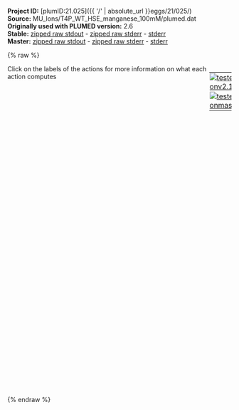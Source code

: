 **Project ID:** [plumID:21.025]({{ '/' | absolute_url }}eggs/21/025/)  
**Source:** MU_Ions/T4P_WT_HSE_manganese_100mM/plumed.dat  
**Originally used with PLUMED version:** 2.6  
**Stable:** [zipped raw stdout](plumed.dat.plumed.stdout.txt.zip) - [zipped raw stderr](plumed.dat.plumed.stderr.txt.zip) - [stderr](plumed.dat.plumed.stderr)  
**Master:** [zipped raw stdout](plumed.dat.plumed_master.stdout.txt.zip) - [zipped raw stderr](plumed.dat.plumed_master.stderr.txt.zip) - [stderr](plumed.dat.plumed_master.stderr)  

{% raw %}
<div style="width: 100%; float:left">
<div style="width: 90%; float:left" id="value_details_data/MU_Ions/T4P_WT_HSE_manganese_100mM/plumed.dat"> Click on the labels of the actions for more information on what each action computes </div>
<div style="width: 10%; float:left"><table><tr><td style="padding:1px"><a href="plumed.dat.plumed.stderr"><img src="https://img.shields.io/badge/v2.10-passing-green.svg" alt="tested onv2.10" /></a></td></tr><tr><td style="padding:1px"><a href="plumed.dat.plumed_master.stderr"><img src="https://img.shields.io/badge/master-passing-green.svg" alt="tested onmaster" /></a></td></tr></table></div></div>
<pre style="width=97%;">
<b name="data/MU_Ions/T4P_WT_HSE_manganese_100mM/plumed.datd0" onclick='showPath("data/MU_Ions/T4P_WT_HSE_manganese_100mM/plumed.dat","data/MU_Ions/T4P_WT_HSE_manganese_100mM/plumed.datd0","data/MU_Ions/T4P_WT_HSE_manganese_100mM/plumed.datd0","black")'>d0</b><span style="display:none;" id="data/MU_Ions/T4P_WT_HSE_manganese_100mM/plumed.datd0">The DISTANCE action with label <b>d0</b> calculates the following quantities:<table  align="center" frame="void" width="95%" cellpadding="5%"><tr><td width="5%"><b> Quantity </b>  </td><td width="5%"><b> Type </b>  </td><td><b> Description </b> </td></tr><tr><td width="5%">d0</td><td width="5%"><font color="black">scalar</font></td><td>the DISTANCE between this pair of atoms</td></tr></table></span>: <span class="plumedtooltip" style="color:green">DISTANCE<span class="right">Calculate the distance between a pair of atoms. <a href="https://www.plumed.org/doc-master/user-doc/html/_d_i_s_t_a_n_c_e.html" style="color:green">More details</a><i></i></span></span> <span class="plumedtooltip">ATOMS<span class="right">the pair of atom that we are calculating the distance between<i></i></span></span>=727,2885
<b name="data/MU_Ions/T4P_WT_HSE_manganese_100mM/plumed.datd1" onclick='showPath("data/MU_Ions/T4P_WT_HSE_manganese_100mM/plumed.dat","data/MU_Ions/T4P_WT_HSE_manganese_100mM/plumed.datd1","data/MU_Ions/T4P_WT_HSE_manganese_100mM/plumed.datd1","black")'>d1</b><span style="display:none;" id="data/MU_Ions/T4P_WT_HSE_manganese_100mM/plumed.datd1">The DISTANCE action with label <b>d1</b> calculates the following quantities:<table  align="center" frame="void" width="95%" cellpadding="5%"><tr><td width="5%"><b> Quantity </b>  </td><td width="5%"><b> Type </b>  </td><td><b> Description </b> </td></tr><tr><td width="5%">d1</td><td width="5%"><font color="black">scalar</font></td><td>the DISTANCE between this pair of atoms</td></tr></table></span>: <span class="plumedtooltip" style="color:green">DISTANCE<span class="right">Calculate the distance between a pair of atoms. <a href="https://www.plumed.org/doc-master/user-doc/html/_d_i_s_t_a_n_c_e.html" style="color:green">More details</a><i></i></span></span> <span class="plumedtooltip">ATOMS<span class="right">the pair of atom that we are calculating the distance between<i></i></span></span>=2791,4949
<b name="data/MU_Ions/T4P_WT_HSE_manganese_100mM/plumed.datd2" onclick='showPath("data/MU_Ions/T4P_WT_HSE_manganese_100mM/plumed.dat","data/MU_Ions/T4P_WT_HSE_manganese_100mM/plumed.datd2","data/MU_Ions/T4P_WT_HSE_manganese_100mM/plumed.datd2","black")'>d2</b><span style="display:none;" id="data/MU_Ions/T4P_WT_HSE_manganese_100mM/plumed.datd2">The DISTANCE action with label <b>d2</b> calculates the following quantities:<table  align="center" frame="void" width="95%" cellpadding="5%"><tr><td width="5%"><b> Quantity </b>  </td><td width="5%"><b> Type </b>  </td><td><b> Description </b> </td></tr><tr><td width="5%">d2</td><td width="5%"><font color="black">scalar</font></td><td>the DISTANCE between this pair of atoms</td></tr></table></span>: <span class="plumedtooltip" style="color:green">DISTANCE<span class="right">Calculate the distance between a pair of atoms. <a href="https://www.plumed.org/doc-master/user-doc/html/_d_i_s_t_a_n_c_e.html" style="color:green">More details</a><i></i></span></span> <span class="plumedtooltip">ATOMS<span class="right">the pair of atom that we are calculating the distance between<i></i></span></span>=4855,7013
<b name="data/MU_Ions/T4P_WT_HSE_manganese_100mM/plumed.datd3" onclick='showPath("data/MU_Ions/T4P_WT_HSE_manganese_100mM/plumed.dat","data/MU_Ions/T4P_WT_HSE_manganese_100mM/plumed.datd3","data/MU_Ions/T4P_WT_HSE_manganese_100mM/plumed.datd3","black")'>d3</b><span style="display:none;" id="data/MU_Ions/T4P_WT_HSE_manganese_100mM/plumed.datd3">The DISTANCE action with label <b>d3</b> calculates the following quantities:<table  align="center" frame="void" width="95%" cellpadding="5%"><tr><td width="5%"><b> Quantity </b>  </td><td width="5%"><b> Type </b>  </td><td><b> Description </b> </td></tr><tr><td width="5%">d3</td><td width="5%"><font color="black">scalar</font></td><td>the DISTANCE between this pair of atoms</td></tr></table></span>: <span class="plumedtooltip" style="color:green">DISTANCE<span class="right">Calculate the distance between a pair of atoms. <a href="https://www.plumed.org/doc-master/user-doc/html/_d_i_s_t_a_n_c_e.html" style="color:green">More details</a><i></i></span></span> <span class="plumedtooltip">ATOMS<span class="right">the pair of atom that we are calculating the distance between<i></i></span></span>=6974,478

<b name="data/MU_Ions/T4P_WT_HSE_manganese_100mM/plumed.datuw" onclick='showPath("data/MU_Ions/T4P_WT_HSE_manganese_100mM/plumed.dat","data/MU_Ions/T4P_WT_HSE_manganese_100mM/plumed.datuw","data/MU_Ions/T4P_WT_HSE_manganese_100mM/plumed.datuw","black")'>uw</b><span style="display:none;" id="data/MU_Ions/T4P_WT_HSE_manganese_100mM/plumed.datuw">The UPPER_WALLS action with label <b>uw</b> calculates the following quantities:<table  align="center" frame="void" width="95%" cellpadding="5%"><tr><td width="5%"><b> Quantity </b>  </td><td width="5%"><b> Type </b>  </td><td><b> Description </b> </td></tr><tr><td width="5%">uw.bias</td><td width="5%"><font color="black">scalar</font></td><td>the instantaneous value of the bias potential</td></tr><tr><td width="5%">uw.force2</td><td width="5%"><font color="black">scalar</font></td><td>the instantaneous value of the squared force due to this bias potential</td></tr></table></span>: <span class="plumedtooltip" style="color:green">UPPER_WALLS<span class="right">Defines a wall for the value of one or more collective variables, <a href="https://www.plumed.org/doc-master/user-doc/html/_u_p_p_e_r__w_a_l_l_s.html" style="color:green">More details</a><i></i></span></span> <span class="plumedtooltip">ARG<span class="right">the arguments on which the bias is acting<i></i></span></span>=<b name="data/MU_Ions/T4P_WT_HSE_manganese_100mM/plumed.datd0">d0</b>,<b name="data/MU_Ions/T4P_WT_HSE_manganese_100mM/plumed.datd1">d1</b>,<b name="data/MU_Ions/T4P_WT_HSE_manganese_100mM/plumed.datd2">d2</b>,<b name="data/MU_Ions/T4P_WT_HSE_manganese_100mM/plumed.datd3">d3</b> <span class="plumedtooltip">KAPPA<span class="right">the force constant for the wall<i></i></span></span>=1000.0,1000.0,1000.0,1000.0 <span class="plumedtooltip">AT<span class="right">the positions of the wall<i></i></span></span>=2.5,2.7,2.5,2.0
<b name="data/MU_Ions/T4P_WT_HSE_manganese_100mM/plumed.datlw" onclick='showPath("data/MU_Ions/T4P_WT_HSE_manganese_100mM/plumed.dat","data/MU_Ions/T4P_WT_HSE_manganese_100mM/plumed.datlw","data/MU_Ions/T4P_WT_HSE_manganese_100mM/plumed.datlw","black")'>lw</b><span style="display:none;" id="data/MU_Ions/T4P_WT_HSE_manganese_100mM/plumed.datlw">The LOWER_WALLS action with label <b>lw</b> calculates the following quantities:<table  align="center" frame="void" width="95%" cellpadding="5%"><tr><td width="5%"><b> Quantity </b>  </td><td width="5%"><b> Type </b>  </td><td><b> Description </b> </td></tr><tr><td width="5%">lw.bias</td><td width="5%"><font color="black">scalar</font></td><td>the instantaneous value of the bias potential</td></tr><tr><td width="5%">lw.force2</td><td width="5%"><font color="black">scalar</font></td><td>the instantaneous value of the squared force due to this bias potential</td></tr></table></span>: <span class="plumedtooltip" style="color:green">LOWER_WALLS<span class="right">Defines a wall for the value of one or more collective variables, <a href="https://www.plumed.org/doc-master/user-doc/html/_l_o_w_e_r__w_a_l_l_s.html" style="color:green">More details</a><i></i></span></span> <span class="plumedtooltip">ARG<span class="right">the arguments on which the bias is acting<i></i></span></span>=<b name="data/MU_Ions/T4P_WT_HSE_manganese_100mM/plumed.datd0">d0</b>,<b name="data/MU_Ions/T4P_WT_HSE_manganese_100mM/plumed.datd1">d1</b>,<b name="data/MU_Ions/T4P_WT_HSE_manganese_100mM/plumed.datd2">d2</b>,<b name="data/MU_Ions/T4P_WT_HSE_manganese_100mM/plumed.datd3">d3</b> <span class="plumedtooltip">KAPPA<span class="right">the force constant for the wall<i></i></span></span>=1000.0,1000.0,1000.0,1000.0 <span class="plumedtooltip">AT<span class="right">the positions of the wall<i></i></span></span>=1.0,1.2,1.0,0.5

<span class="plumedtooltip" style="color:green">PRINT<span class="right">Print quantities to a file. <a href="https://www.plumed.org/doc-master/user-doc/html/_p_r_i_n_t.html" style="color:green">More details</a><i></i></span></span> <span class="plumedtooltip">FILE<span class="right">the name of the file on which to output these quantities<i></i></span></span>=COLVAR <span class="plumedtooltip">ARG<span class="right">the labels of the values that you would like to print to the file<i></i></span></span>=<b name="data/MU_Ions/T4P_WT_HSE_manganese_100mM/plumed.datd0">d0</b>,<b name="data/MU_Ions/T4P_WT_HSE_manganese_100mM/plumed.datd1">d1</b>,<b name="data/MU_Ions/T4P_WT_HSE_manganese_100mM/plumed.datd2">d2</b>,<b name="data/MU_Ions/T4P_WT_HSE_manganese_100mM/plumed.datd3">d3</b>,<b name="data/MU_Ions/T4P_WT_HSE_manganese_100mM/plumed.datuw">uw.bias</b>,<b name="data/MU_Ions/T4P_WT_HSE_manganese_100mM/plumed.datlw">lw.bias</b> <span class="plumedtooltip">STRIDE<span class="right"> the frequency with which the quantities of interest should be output<i></i></span></span>=50000
</pre>
{% endraw %}
